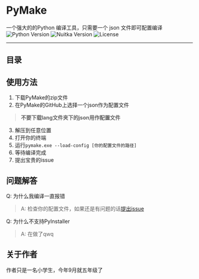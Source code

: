 # PyMake

一个强大的的Python 编译工具，只需要一个 json 文件即可配置编译
![Python Version](https://img.shields.io/badge/Python-3.12.7-blue) ![Nuitka Version](https://img.shields.io/badge/Nuitka-2.7.12-green) ![License](https://img.shields.io/badge/LICENSE-MIT-red)

---

## 目录


## 使用方法

1. 下载PyMake的zip文件
2. 在PyMake的GitHub上选择一个json作为配置文件
> **不要下载lang文件夹下的json用作配置文件**
3. 解压到任意位置
4. 打开你的终端
5. 运行`pymake.exe --load-config [你的配置文件的路径]`
6. 等待编译完成
7. 提出宝贵的issue

## 问题解答

Q: 为什么我编译一直报错
> A: 检查你的配置文件，如果还是有问题的话[提出issue](https://github.com/CN-RBL/PyMake/issues)

Q: 为什么不支持PyInstaller
> A: 在做了qwq

## 关于作者

作者只是一名小学生，今年9月就五年级了

